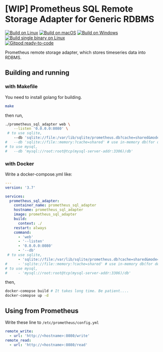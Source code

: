 # [WIP] Prometheus SQL Remote Storage Adapter for Generic RDBMS

[![Build on Linux](https://github.com/ledyba/prometheus_sql_adapter/workflows/Build%20on%20Linux/badge.svg)](https://github.com/ledyba/prometheus_sql_adapter/actions?query=workflow%3A%22Build+on+Linux%22)
[![Build on macOS](https://github.com/ledyba/prometheus_sql_adapter/workflows/Build%20on%20macOS/badge.svg)](https://github.com/ledyba/prometheus_sql_adapter/actions?query=workflow%3A%22Build+on+macOS%22)
[![Build on Windows](https://github.com/ledyba/prometheus_sql_adapter/workflows/Build%20on%20Windows/badge.svg)](https://github.com/ledyba/prometheus_sql_adapter/actions?query=workflow%3A%22Build+on+Windows%22)  
[![Build single binary on Linux](https://github.com/ledyba/prometheus_sql_adapter/workflows/Build%20single%20binary%20on%20Linux/badge.svg)](https://github.com/ledyba/prometheus_sql_adapter/actions?query=workflow%3A%22Build+single+binary+on+Linux%22)  
[![Gitpod ready-to-code](https://img.shields.io/badge/Gitpod-ready--to--code-blue?logo=gitpod)](https://gitpod.io/#https://github.com/ledyba/prometheus_sql_adapter)

Prometheus remote storage adapter, which stores timeseries data into RDBMS.

## Building and running

### with Makefile

You need to install golang for building.

```bash
make
```

then run,

```bash
./prometheus_sql_adapter web \
    --listen '0.0.0.0:8080' \
 # to use sqlite,
    --db 'sqlite://file:/var/lib/sqlite/prometheus.db?cache=shared&mode=rwc'
#   --db 'sqlite://file::memory:?cache=shared' # use in-memory db(for debugging)
# to use mysql,
#   --db 'mysql://root:root@tcp(mysql-server-addr:3306)/db'

```

### with Docker

Write a docker-compose.yml like:

```yaml
---
version: '3.7'

services:
  prometheus_sql_adapter:
    container_name: prometheus_sql_adapter
    hostname: prometheus_sql_adapter
    image: prometheus_sql_adapter
    build:
      context: ./
    restart: always
    command:
      - 'web'
      - '--listen'
      - '0.0.0.0:8080'
      - '--db'
 # to use sqlite,
      - 'sqlite://file:/var/lib/sqlite/prometheus.db?cache=shared&mode=rwc'
#     - 'sqlite://file::memory:?cache=shared' # use in-memory db(for debugging)
# to use mysql,
#     - 'mysql://root:root@tcp(mysql-server-addr:3306)/db'
```

then,

```bash
docker-comopse build # It takes long time. Be patient....
docker-comopse up -d
```

## Using from Prometheus

Write these line to `/etc/prometheus/config.yml`

```yaml
remote_write:
  - url: 'http://<hostname>:8080/write'
remote_read:
  - url: 'http://<hostname>:8080/read'
```
